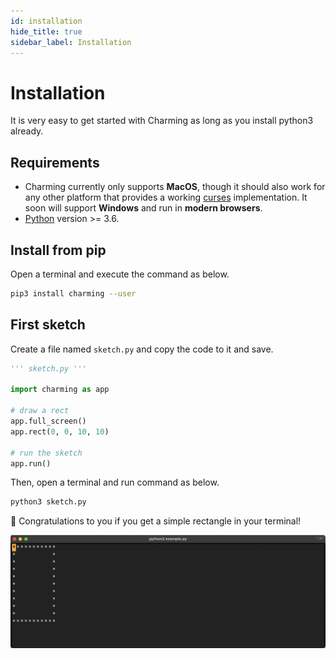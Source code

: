 ```yaml
---
id: installation
hide_title: true
sidebar_label: Installation
---
```


# Installation

It is very easy to get started with Charming as long as you install python3 already.

## Requirements

- Charming currently only supports **MacOS**, though it should also work for any other platform that provides a working [curses](https://docs.python.org/3/howto/curses.html) implementation. It soon will support **Windows** and run in **modern browsers**.
- [Python](https://www.python.org/downloads/) version >= 3.6.

## Install from pip

Open a terminal and execute the command as below.

```bash
pip3 install charming --user
```

## First sketch

Create a file named `sketch.py` and copy the code to it and save.

```py
''' sketch.py '''

import charming as app

# draw a rect
app.full_screen()
app.rect(0, 0, 10, 10)

# run the sketch
app.run()
```

Then, open a terminal and run command as below.

```bash
python3 sketch.py
```

🎉 Congratulations to you if you get a simple rectangle in your terminal!

![get started](https://raw.githubusercontent.com/charming-art/public-files/master/get_started.png)
